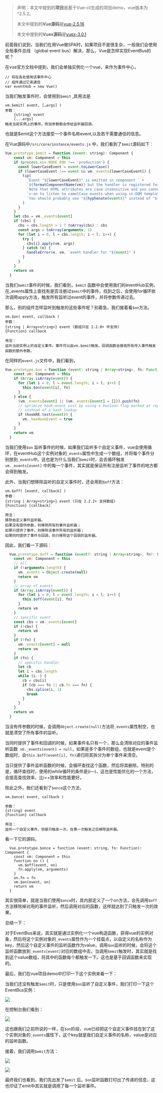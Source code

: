 > 声明：本文中提到的**项目**是基于Vue-cli生成的项目demo，vue版本为 ^2.5.2。
>
> 本文中提到的**Vue源码**是[vue-2.5.16](https://github.com/vuejs/vue/archive/v2.5.16.zip)
>
> 本文中提到的**Vuex源码**是[vuex-3.0.1](https://github.com/vuejs/vuex/archive/v3.0.1.zip)

前面我们说到，当我们在用Vue做SPA时，如果项目不是很复杂，一般我们会使用全局事件总线 （global event bus）解决，那么，Vue是怎样实现EventBus的呢？

在vue官方文档中提到，我们会单独实例化一个vue，来作为事件中心，

```
// 将在各处使用该事件中心
// 组件通过它来通信
var eventHub = new Vue()
```

当我们触发事件时，会使用到`$emit` ,其用法是

```
vm.$emit( event, […args] )
参数：
	{string} event
	[...args]
触发当前实例上的事件。附加参数都会传给监听器回调。
```

也就是$emit这个方法接受一个事件名称event,以及若干需要通信的信息。

在Vue源码中`/src/core/instance/events.js` 中，我们看到了`$emit`源码如下：

```js
Vue.prototype.$emit = function (event: string): Component {
    const vm: Component = this
    if (process.env.NODE_ENV !== 'production') {
      const lowerCaseEvent = event.toLowerCase()
      if (lowerCaseEvent !== event && vm._events[lowerCaseEvent]) {
        tip(
          `Event "${lowerCaseEvent}" is emitted in component ` +
          `${formatComponentName(vm)} but the handler is registered for "${event}". ` +
          `Note that HTML attributes are case-insensitive and you cannot use ` +
          `v-on to listen to camelCase events when using in-DOM templates. ` +
          `You should probably use "${hyphenate(event)}" instead of "${event}".`
        )
      }
    }
    let cbs = vm._events[event]
    if (cbs) {
      cbs = cbs.length > 1 ? toArray(cbs) : cbs
      const args = toArray(arguments, 1)
      for (let i = 0, l = cbs.length; i < l; i++) {
        try {
          cbs[i].apply(vm, args)
        } catch (e) {
          handleError(e, vm, `event handler for "${event}"`)
        }
      }
    }
    return vm
  }
```

当我们`$emit`事件的时候，我们看到，`$emit` 函数中会使用我们的eventHub实例，在_events属性上查找有是否注册过`$emit`中的事件，找到之后，会使用for循环依次调用apply方法，触发所有监听过event的事件，并将参数传递过去。

那么，别的组件怎样监听到触发的这些事件呢？别着急，我们接着看`$on`方法。

```
vm.$on( event, callback )
参数：
{string | Array<string>} event (数组只在 2.2.0+ 中支持)
{Function} callback

用法：
监听当前实例上的自定义事件。事件可以由vm.$emit触发。回调函数会接收所有传入事件触发函数的额外参数。
```

在同样的`event.js`文件中，我们看到，

```js
Vue.prototype.$on = function (event: string | Array<string>, fn: Function): Component {
    const vm: Component = this
    if (Array.isArray(event)) {
      for (let i = 0, l = event.length; i < l; i++) {
        this.$on(event[i], fn)
      }
    } else {
      (vm._events[event] || (vm._events[event] = [])).push(fn)
      // optimize hook:event cost by using a boolean flag marked at registration
      // instead of a hash lookup
      if (hookRE.test(event)) {
        vm._hasHookEvent = true
      }
    }
    return vm
  }
```

当我们使用`$on` 监听事件的时候，如果我们监听多个自定义事件，vue会使用循环，在eventHub这个实例对象的`_events`属性中生成一个数组，并将每个事件分别放到`_events`中。这也是为什么当我们`$emit`时，会去循环触发`vm._events[event]` 中的每一个事件，其实就是保证所有注册监听了事件的地方都会得到触发。

此外，当我们想移除监听的自定义事件时，还会用到`$off`方法：

```
vm.$off( [event, callback] )
参数：
{string | Array<string>} event (只在 2.2.2+ 支持数组)
{Function} [callback]

用法：
移除自定义事件监听器。
如果没有提供参数，则移除所有的事件监听器；
如果只提供了事件，则移除该事件所有的监听器；
如果同时提供了事件与回调，则只移除这个回调的监听器。
```

因此，我们看一下源码：

```js
  Vue.prototype.$off = function (event?: string | Array<string>, fn?: Function): Component {
    const vm: Component = this
    // all
    if (!arguments.length) {
      vm._events = Object.create(null)
      return vm
    }
    // array of events
    if (Array.isArray(event)) {
      for (let i = 0, l = event.length; i < l; i++) {
        this.$off(event[i], fn)
      }
      return vm
    }
    // specific event
    const cbs = vm._events[event]
    if (!cbs) {
      return vm
    }
    if (!fn) {
      vm._events[event] = null
      return vm
    }
    if (fn) {
      // specific handler
      let cb
      let i = cbs.length
      while (i--) {
        cb = cbs[i]
        if (cb === fn || cb.fn === fn) {
          cbs.splice(i, 1)
          break
        }
      }
    }
    return vm
  }

```

当没有传参数的时候，会调用`Object.create(null)`方法将`_events`属性制空，也就是清空了所有事件的监听。

当同时提供了事件和回调的时候，如果事件名只有一个，那么会清除对应的事件监听函数` vm._events[event] = null`，如果是多个事件的数组，也就是event是个数组时，会`this.$off(event[i], fn)`递归将其拆分为单个事件来清空。

当只提供了事件监听函数的时候，会循环查找这个函数，然后将其删除。特别的是，循环查找时，使用的while循环的条件是(i—)，这也是性能优化的一个方法，会提高查找效率，比i++效率和性能要好。

除此之外，我们还看到了`$once`这个方法，

```
vm.$once( event, callback )

参数：
{string} event
{Function} callback

用法：
监听一个自定义事件，但是只触发一次，在第一次触发之后移除监听器。
```

看一下它的源码，

```
  Vue.prototype.$once = function (event: string, fn: Function): Component {
    const vm: Component = this
    function on () {
      vm.$off(event, on)
      fn.apply(vm, arguments)
    }
    on.fn = fn
    vm.$on(event, on)
    return vm
  }
```

其实很简单，就是当我们使用`$once`时，其内部定义了一个on方法，会先调用`$off`方法移除掉对用的事件监听，然后调用对应的函数，这样就达到了只触发一次的效果。



总结一下：

对于EventBus来说，其实就是通过实例化一个vue构造函数，获得vue的实例对象，然后将这个实例对象的`_events`属性作为一个挂载点，以自定义的名称作为key，然后这个自定义事件的监听函数作为value，调用`$on`监听的时候，会将这个监听函数放到`_events[event]`对应的数组中去，当调用`$emit`触发时，其实就是找到这个value数组，将其中的函数每个都触发一下。这也是基于回调函数来实现的。



最后，我们在vue项目demo中打印一下这个实例来看一下：

当我们还没有触发`$emit`时，只是使用`$on`监听了自定义事件，我们打印一下这个EventBus实例：

![](/Users/lichao/学习笔记/Vue技术栈源码分析系列/assets/vuex_on_code.png)

在控制台我们看到：

![](/Users/lichao/学习笔记/Vue技术栈源码分析系列/assets/vuex_on_instance.png)

这也跟我们之前所说的一样，在`$on`阶段，vue已经把这个自定义事件挂在到了这个实例对象的`_events`属性下，这个key就是我们自定义事件的名称，value是对应的监听函数。

接着，我们调用`$emit`方法：

![](/Users/lichao/学习笔记/Vue技术栈源码分析系列/assets/vuex_emit_code.png)

![](/Users/lichao/学习笔记/Vue技术栈源码分析系列/assets/vuex_emit_instance.png)

最终我们也看到，我们先出发了`$emit` 后，`$on`监听函数打印出了传递的信息，这也印证了emit中其实就是调用了每一个监听事件。